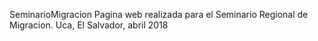 SeminarioMigracion
Pagina web realizada para el Seminario Regional de Migracion.
Uca, El Salvador, abril 2018
